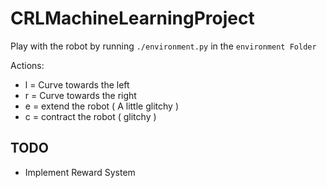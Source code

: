 # CRLMachineLearningProject

Play with the robot by running `./environment.py` in the `environment Folder`

Actions:
- l = Curve towards the left
- r = Curve towards the right
- e = extend the robot ( A little glitchy )
- c = contract the robot ( glitchy )

## TODO
- Implement Reward System
